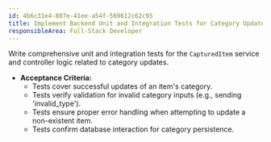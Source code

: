 ```yaml
---
id: 4b6c31e4-807e-41ee-a54f-569612c62c95
title: Implement Backend Unit and Integration Tests for Category Update
responsibleArea: Full-Stack Developer
---
```

Write comprehensive unit and integration tests for the `CapturedItem` service and controller logic related to category updates.

*   **Acceptance Criteria:**
    *   Tests cover successful updates of an item's category.
    *   Tests verify validation for invalid category inputs (e.g., sending 'invalid_type').
    *   Tests ensure proper error handling when attempting to update a non-existent item.
    *   Tests confirm database interaction for category persistence.